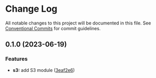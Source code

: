 # Change Log

All notable changes to this project will be documented in this file.
See [Conventional Commits](https://conventionalcommits.org) for commit guidelines.

## 0.1.0 (2023-06-19)


### Features

* **s3:** add S3 module ([3eaf2e6](https://github.com/finando/infrastructure-modules/commit/3eaf2e69f5e7aca167dde6b311fc62bc2e9ccf70))
